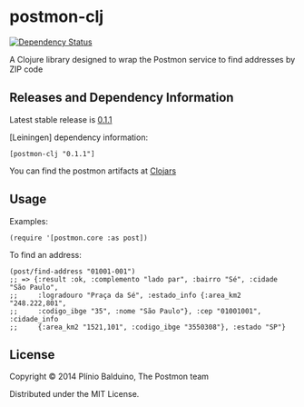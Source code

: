 # postmon-clj


[![Dependency Status](https://www.versioneye.com/user/projects/53500ed7fe0d0774a8000825/badge.png)](https://www.versioneye.com/user/projects/53500ed7fe0d0774a8000825)

A Clojure library designed to wrap the Postmon service to find addresses by ZIP code

## Releases and Dependency Information

Latest stable release is [0.1.1](https://github.com/PostmonAPI/postmon-clj/tree/v0.1.1)

[Leiningen] dependency information:

    [postmon-clj "0.1.1"]

You can find the postmon artifacts at [Clojars](https://clojars.org/postmon-clj)

## Usage

Examples:

    (require '[postmon.core :as post])

To find an address:

    (post/find-address "01001-001")
    ;; => {:result :ok, :complemento "lado par", :bairro "Sé", :cidade "São Paulo",
    ;;     :logradouro "Praça da Sé", :estado_info {:area_km2 "248.222,801",
    ;;     :codigo_ibge "35", :nome "São Paulo"}, :cep "01001001", :cidade_info
    ;;     {:area_km2 "1521,101", :codigo_ibge "3550308"}, :estado "SP"}


## License

Copyright © 2014 Plínio Balduino, The Postmon team

Distributed under the MIT License.

